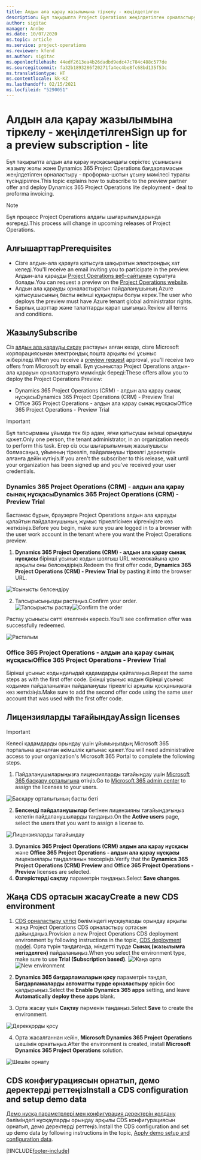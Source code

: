 ```yaml
---
title: Алдын ала қарау жазылымына тіркелу - жеңілдетілген
description: Бұл тақырыпта Project Operations жеңілдетілген орналастыру бағдарламасына жазылу және оны орналастыру амалы туралы ақпарат берілген - проформа-шотын ұсыну мәмілесі.
author: sigitac
manager: Annbe
ms.date: 10/07/2020
ms.topic: article
ms.service: project-operations
ms.reviewer: kfend
ms.author: sigitac
ms.openlocfilehash: 44edf2613ea4b26dadbd9edc47c784c488c577de
ms.sourcegitcommit: fa32b1893286f20271fa4ec4be8fc68bd135f53c
ms.translationtype: HT
ms.contentlocale: kk-KZ
ms.lasthandoff: 02/15/2021
ms.locfileid: "5290051"
---
```

# <a name="sign-up-for-a-preview-subscription---lite"></a><span data-ttu-id="568aa-103">Алдын ала қарау жазылымына тіркелу - жеңілдетілген</span><span class="sxs-lookup"><span data-stu-id="568aa-103">Sign up for a preview subscription - lite</span></span> 

<span data-ttu-id="568aa-104">Бұл тақырыпта алдын ала қарау нұсқасындағы серіктес ұсынысына жазылу жолы және Dynamics 365 Project Operations бағдарламасын жеңілдетілген орналастыру - проформа-шотын ұсыну мәмілесі туралы түсіндірілген.</span><span class="sxs-lookup"><span data-stu-id="568aa-104">This topic explains how to subscribe to the preview partner offer and deploy Dynamics 365 Project Operations lite deployment - deal to proforma invoicing.</span></span>

> [!NOTE]
> <span data-ttu-id="568aa-105">Бұл процесс Project Operations алдағы шығарылымдарында өзгереді.</span><span class="sxs-lookup"><span data-stu-id="568aa-105">This process will change in upcoming releases of Project Operations.</span></span>

## <a name="prerequisites"></a><span data-ttu-id="568aa-106">Алғышарттар</span><span class="sxs-lookup"><span data-stu-id="568aa-106">Prerequisites</span></span>

- <span data-ttu-id="568aa-107">Сізге алдын-ала қарауға қатысуға шақыратын электрондық хат келеді.</span><span class="sxs-lookup"><span data-stu-id="568aa-107">You'll receive an email inviting you to participate in the preview.</span></span> <span data-ttu-id="568aa-108">Алдын-ала қарауды [Project Operations веб-сайтынан](https://dynamics.microsoft.com/en-us/project-operations/overview/) сұратуға болады.</span><span class="sxs-lookup"><span data-stu-id="568aa-108">You can request a preview on the [Project Operations website](https://dynamics.microsoft.com/en-us/project-operations/overview/).</span></span>
- <span data-ttu-id="568aa-109">Алдын ала қарауды орналастыратын пайдаланушының Azure қатысушысының басты әкімші құқықтары болуы керек.</span><span class="sxs-lookup"><span data-stu-id="568aa-109">The user who deploys the preview must have Azure tenant global administrator rights.</span></span>
- <span data-ttu-id="568aa-110">Барлық шарттар және талаптарды қарап шығыңыз.</span><span class="sxs-lookup"><span data-stu-id="568aa-110">Review all terms and conditions.</span></span>

## <a name="subscribe"></a><span data-ttu-id="568aa-111">Жазылу</span><span class="sxs-lookup"><span data-stu-id="568aa-111">Subscribe</span></span>

<span data-ttu-id="568aa-112">Сіз [алдын ала қарауды сұрау](https://forms.office.com/FormsPro/Pages/ResponsePage.aspx?id=v4j5cvGGr0GRqy180BHbR56j8lZs0FdAvwT75_WNFyxUMkRDV1NYQU5TNjE2VjhKOVBUNVg2R0s1NC4u) растауын алған кезде, сізге Microsoft корпорациясынан электрондық пошта арқылы екі ұсыныс жіберіледі.</span><span class="sxs-lookup"><span data-stu-id="568aa-112">When you receive a [preview request](https://forms.office.com/FormsPro/Pages/ResponsePage.aspx?id=v4j5cvGGr0GRqy180BHbR56j8lZs0FdAvwT75_WNFyxUMkRDV1NYQU5TNjE2VjhKOVBUNVg2R0s1NC4u) approval, you'll receive two offers from Microsoft by email.</span></span> <span data-ttu-id="568aa-113">Бұл ұсыныстар Project Operations алдын-ала қарауын орналастыруға мүмкіндік береді:</span><span class="sxs-lookup"><span data-stu-id="568aa-113">These offers allow you to deploy the Project Operations Preview:</span></span>

- <span data-ttu-id="568aa-114">Dynamics 365 Project Operations (CRM) - алдын ала қарау сынақ нұсқасы</span><span class="sxs-lookup"><span data-stu-id="568aa-114">Dynamics 365 Project Operations (CRM) - Preview Trial</span></span>
- <span data-ttu-id="568aa-115">Office 365 Project Operations - алдын ала қарау сынақ нұсқасы</span><span class="sxs-lookup"><span data-stu-id="568aa-115">Office 365 Project Operations - Preview Trial</span></span>

> [!IMPORTANT]
> <span data-ttu-id="568aa-116">Бұл тапсырманы ұйымда тек бір адам, яғни қатысушы әкімші орындауы қажет.</span><span class="sxs-lookup"><span data-stu-id="568aa-116">Only one person, the tenant administrator, in an organization needs to perform this task.</span></span> <span data-ttu-id="568aa-117">Егер сіз осы шығарылымның жазылушысы болмасаңыз, ұйымның тіркеліп, пайдаланушы тіркелгі деректерін алғанға дейін күтіңіз.</span><span class="sxs-lookup"><span data-stu-id="568aa-117">If you aren't the subscriber to this release, wait until your organization has been signed up and you've received your user credentials.</span></span>

### <a name="dynamics-365-project-operations-crm---preview-trial"></a><span data-ttu-id="568aa-118">Dynamics 365 Project Operations (CRM) - алдын ала қарау сынақ нұсқасы</span><span class="sxs-lookup"><span data-stu-id="568aa-118">Dynamics 365 Project Operations (CRM) - Preview Trial</span></span> 

<span data-ttu-id="568aa-119">Бастамас бұрын, браузерге Project Operations алдын ала қарауды қалайтын пайдаланушының жұмыс тіркелгісімен кіргеніңізге көз жеткізіңіз.</span><span class="sxs-lookup"><span data-stu-id="568aa-119">Before you begin, make sure you are logged in to a browser with the user work account in the tenant where you want the Project Operations preview.</span></span>

1. <span data-ttu-id="568aa-120">**Dynamics 365 Project Operations (CRM) - алдын ала қарау сынақ нұсқасы** бірінші ұсыныс кодын шолғыш URL мекенжайына қою арқылы оны белсендіріңіз.</span><span class="sxs-lookup"><span data-stu-id="568aa-120">Redeem the first offer code, **Dynamics 365 Project Operations (CRM) - Preview Trial** by pasting it into the browser URL.</span></span>

![Ұсынысты белсендіру](./media/16RedeemFirstOfferNew.png)

2. <span data-ttu-id="568aa-122">Тапсырысыңызды растаңыз.</span><span class="sxs-lookup"><span data-stu-id="568aa-122">Confirm your order.</span></span>
<span data-ttu-id="568aa-123">![Тапсырысты растау](./media/17ConfirmOrderNew.png)</span><span class="sxs-lookup"><span data-stu-id="568aa-123">![Confirm the order](./media/17ConfirmOrderNew.png)</span></span>

<span data-ttu-id="568aa-124">Растау ұсынысы сәтті өтелгенін көресіз.</span><span class="sxs-lookup"><span data-stu-id="568aa-124">You'll see confirmation offer was successfully redeemed.</span></span>

![Расталым](./media/18OrderConfirmationNew.png)

### <a name="office-365-project-operations---preview-trial"></a><span data-ttu-id="568aa-126">Office 365 Project Operations - алдын ала қарау сынақ нұсқасы</span><span class="sxs-lookup"><span data-stu-id="568aa-126">Office 365 Project Operations - Preview Trial</span></span>

<span data-ttu-id="568aa-127">Бірінші ұсыныс кодындағыдай қадамдарды қайталаңыз.</span><span class="sxs-lookup"><span data-stu-id="568aa-127">Repeat the same steps as with the first offer code.</span></span> <span data-ttu-id="568aa-128">Екінші ұсыныс кодын бірінші ұсыныс кодымен пайдаланылған пайдаланушы тіркелгісі арқылы қосқаныңызға көз жеткізіңіз.</span><span class="sxs-lookup"><span data-stu-id="568aa-128">Make sure to add the second offer code using the same user account that was used with the first offer code.</span></span>

## <a name="assign-licenses"></a><span data-ttu-id="568aa-129">Лицензияларды тағайындау</span><span class="sxs-lookup"><span data-stu-id="568aa-129">Assign licenses</span></span>

> [!IMPORTANT]
> <span data-ttu-id="568aa-130">Келесі қадамдарды орындау үшін ұйымыңыздың Microsoft 365 порталына арналған әкімшілік қатынас қажет.</span><span class="sxs-lookup"><span data-stu-id="568aa-130">You will need administrative access to your organization's Microsoft 365 Portal to complete the following steps.</span></span>


1. <span data-ttu-id="568aa-131">Пайдаланушыларыңызға лицензияларды тағайындау үшін [Microsoft 365 басқару орталығына](https://portal.office.com/) өтіңіз.</span><span class="sxs-lookup"><span data-stu-id="568aa-131">Go to [Microsoft 365 admin center](https://portal.office.com/) to assign the licenses to your users.</span></span>

![Басқару орталығының басты беті](./media/14AdminPortal.png)

2. <span data-ttu-id="568aa-133">**Белсенді пайдаланушылар** бетінен лицензияны тағайындағыңыз келетін пайдаланушыларды таңдаңыз.</span><span class="sxs-lookup"><span data-stu-id="568aa-133">On the **Active users** page, select the users that you want to assign a license to.</span></span>

![Лицензияларды тағайындау](./media/15AssignLicenses.png)

3. <span data-ttu-id="568aa-135">**Dynamics 365 Project Operations (CRM) алдын ала қарау нұсқасы** және **Office 365 Project Operations - алдын ала қарау нұсқасы** лицензиялары таңдалғанын тексеріңіз.</span><span class="sxs-lookup"><span data-stu-id="568aa-135">Verify that the **Dynamics 365 Project Operations (CRM) Preview** and **Office 365 Project Operations - Preview** licenses are selected.</span></span> 
4. <span data-ttu-id="568aa-136">**Өзгерістерді сақтау** параметрін таңдаңыз.</span><span class="sxs-lookup"><span data-stu-id="568aa-136">Select **Save changes**.</span></span>

## <a name="create-a-new-cds-environment"></a><span data-ttu-id="568aa-137">Жаңа CDS ортасын жасау</span><span class="sxs-lookup"><span data-stu-id="568aa-137">Create a new CDS environment</span></span>

1. <span data-ttu-id="568aa-138">[CDS орналастыру үлгісі](lite-deployment.md) бөліміндегі нұсқауларды орындау арқылы жаңа Project Operations CDS орналастыру ортасын дайындаңыз.</span><span class="sxs-lookup"><span data-stu-id="568aa-138">Provision a new Project Operations CDS deployment environment by following instructions in the topic, [CDS deployment model](lite-deployment.md).</span></span> <span data-ttu-id="568aa-139">Орта түрін таңдағанда, міндетті түрде **Сынақ (жазылымға негізделген)** пайдаланыңыз.</span><span class="sxs-lookup"><span data-stu-id="568aa-139">When you select the environment type, make sure to use **Trial (Subscription based)**.</span></span>
<span data-ttu-id="568aa-140">![Жаңа орта](./media/19CreateEnvironment.png)</span><span class="sxs-lookup"><span data-stu-id="568aa-140">![New environment](./media/19CreateEnvironment.png)</span></span>

2. <span data-ttu-id="568aa-141">**Dynamics 365 бағдарламаларын қосу** параметрін таңдап, **Бағдарламаларды автоматты түрде орналастыру** өрісін бос қалдырыңыз.</span><span class="sxs-lookup"><span data-stu-id="568aa-141">Select the **Enable Dynamics 365 apps** setting, and leave **Automatically deploy these apps** blank.</span></span>  
3. <span data-ttu-id="568aa-142">Орта жасау үшін **Сақтау** пәрменін таңдаңыз.</span><span class="sxs-lookup"><span data-stu-id="568aa-142">Select **Save** to create the environment.</span></span>

![Дерекқорды қосу](./media/20CreateEnvironment1.png)

4. <span data-ttu-id="568aa-144">Орта жасалғаннан кейін, **Microsoft Dynamics 365 Project Operations** шешімін орнатыңыз.</span><span class="sxs-lookup"><span data-stu-id="568aa-144">After the environment is created, install **Microsoft Dynamics 365 Project Operations** solution.</span></span> 

![Шешім орнату](./media/21InstallSolution.png)

## <a name="install-a-cds-configuration-and-setup-demo-data"></a><span data-ttu-id="568aa-146">CDS конфигурациясын орнатып, демо деректерді реттеңіз</span><span class="sxs-lookup"><span data-stu-id="568aa-146">Install a CDS configuration and setup demo data</span></span>

<span data-ttu-id="568aa-147">[Демо нұсқа параметрлері мен конфигурация деректерін қолдану](lite-apply-demo-setup-config-data.md) бөліміндегі нұсқауларды орындау арқылы CDS конфигурациясын орнатып, демо деректерді реттеңіз.</span><span class="sxs-lookup"><span data-stu-id="568aa-147">Install the CDS configuration and set up demo data by following instructions in the topic, [Apply demo setup and configuration data](lite-apply-demo-setup-config-data.md).</span></span>


[!INCLUDE[footer-include](../includes/footer-banner.md)]